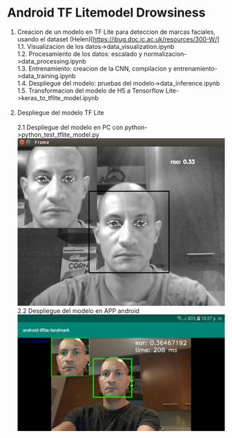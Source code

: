 # Android TF Litemodel Drowsiness
1. Creacion de un modelo en TF Lite para deteccion de marcas faciales, usando el dataset (Helen)[https://ibug.doc.ic.ac.uk/resources/300-W/]<br/>
  1.1. Visualizacion de los datos->data_visualization.ipynb<br/>
  1.2. Procesamiento de los datos: escalado y normalizacion->data_processing.ipynb<br/>
  1.3. Entrenamiento: creacion de la CNN, compilacion y entrenamiento->data_training.ipynb<br/>
  1.4. Despliegue del modelo: pruebas del modelo->data_inference.ipynb<br/>
  1.5. Transformacion del modelo de H5 a Tensorflow Lite->keras_to_tflite_model.ipynb<br/><br/>
2. Despliegue del modelo TF Lite<br/><br/>
  2.1 Despliegue del modelo en PC con python->python_test_tflite_model.py<br/>
  ![alt test](Screenshot_Landmark.png)<br/>
  2.2 Despliegue del modelo en APP android<br/>
  ![alt test](Screenshot_Inference_android.jpg)<br/>
